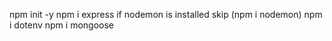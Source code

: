 npm init -y
npm i express 
if nodemon is installed skip (npm i nodemon)
npm i dotenv
npm i mongoose
